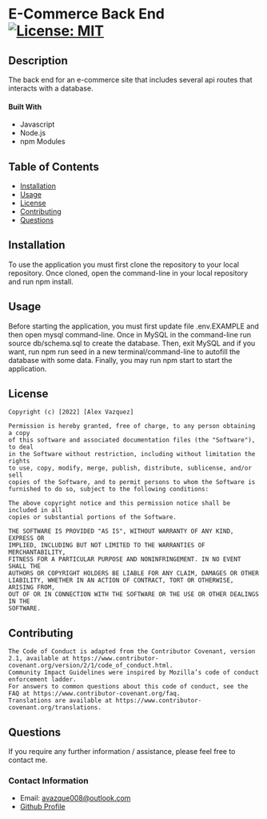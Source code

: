 # E-Commerce Back End [![License: MIT](https://img.shields.io/badge/License-MIT-yellow.svg)](https://opensource.org/licenses/MIT)

## Description

The back end for an e-commerce site that includes several api routes that interacts with a database.

#### Built With

* Javascript
* Node.js
* npm Modules

## Table of Contents

* [Installation](#installation)
* [Usage](#usage)
* [License](#license)
* [Contributing](#contributing)
* [Questions](#questions)

## Installation

 To use the application you must first clone the repository to your local repository. Once cloned, open the command-line in your local repository and run npm install.
 
## Usage

Before starting the application, you must first update file .env.EXAMPLE and then open mysql command-line. Once in MySQL in the command-line run source db/schema.sql to create the database. Then, exit MySQL and if you want, run npm run seed in a new terminal/command-line to autofill the database with some data. Finally, you may run npm start to start the application. 
 
## License

    Copyright (c) [2022] [Alex Vazquez]

    Permission is hereby granted, free of charge, to any person obtaining a copy
    of this software and associated documentation files (the "Software"), to deal
    in the Software without restriction, including without limitation the rights
    to use, copy, modify, merge, publish, distribute, sublicense, and/or sell
    copies of the Software, and to permit persons to whom the Software is
    furnished to do so, subject to the following conditions:

    The above copyright notice and this permission notice shall be included in all
    copies or substantial portions of the Software.

    THE SOFTWARE IS PROVIDED "AS IS", WITHOUT WARRANTY OF ANY KIND, EXPRESS OR
    IMPLIED, INCLUDING BUT NOT LIMITED TO THE WARRANTIES OF MERCHANTABILITY,
    FITNESS FOR A PARTICULAR PURPOSE AND NONINFRINGEMENT. IN NO EVENT SHALL THE
    AUTHORS OR COPYRIGHT HOLDERS BE LIABLE FOR ANY CLAIM, DAMAGES OR OTHER
    LIABILITY, WHETHER IN AN ACTION OF CONTRACT, TORT OR OTHERWISE, ARISING FROM,
    OUT OF OR IN CONNECTION WITH THE SOFTWARE OR THE USE OR OTHER DEALINGS IN THE
    SOFTWARE.
    

## Contributing

    The Code of Conduct is adapted from the Contributor Covenant, version 2.1, available at https://www.contributor-covenant.org/version/2/1/code_of_conduct.html.
    Community Impact Guidelines were inspired by Mozilla’s code of conduct enforcement ladder.
    For answers to common questions about this code of conduct, see the FAQ at https://www.contributor-covenant.org/faq. 
    Translations are available at https://www.contributor-covenant.org/translations.    
    

## Questions

If you require any further information / assistance, please feel free to contact me.

### Contact Information

* Email: avazque008@outlook.com
* [Github Profile](https://github.com/avazque008")
